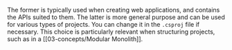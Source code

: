The former is typically used when creating web applications, and contains the APIs suited to them. The latter is more general purpose and can be used for various types of projects. You can change it in the `.csproj` file if necessary. This choice is particularly relevant when structuring projects, such as in a [[03-concepts/Modular Monolith]].
